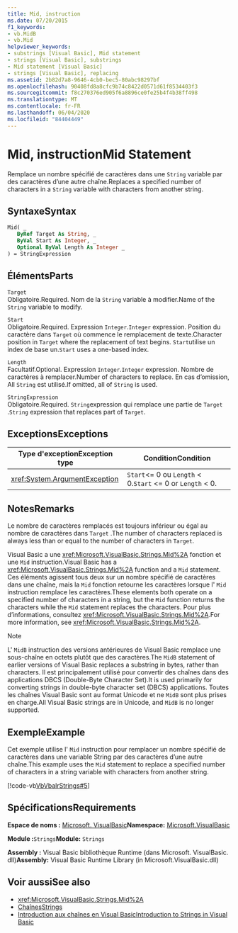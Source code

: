 ```yaml
---
title: Mid, instruction
ms.date: 07/20/2015
f1_keywords:
- vb.MidB
- vb.Mid
helpviewer_keywords:
- substrings [Visual Basic], Mid statement
- strings [Visual Basic], substrings
- Mid statement [Visual Basic]
- strings [Visual Basic], replacing
ms.assetid: 2b82d7a8-9646-4cb0-bec5-80abc98297bf
ms.openlocfilehash: 90408fd8a8cfc9b74c8422d0571d61f8534403f3
ms.sourcegitcommit: f8c270376ed905f6a8896ce0fe25b4f4b38ff498
ms.translationtype: MT
ms.contentlocale: fr-FR
ms.lasthandoff: 06/04/2020
ms.locfileid: "84404449"
---
```

# <a name="mid-statement"></a><span data-ttu-id="e4ad7-102">Mid, instruction</span><span class="sxs-lookup"><span data-stu-id="e4ad7-102">Mid Statement</span></span>
<span data-ttu-id="e4ad7-103">Remplace un nombre spécifié de caractères dans une `String` variable par des caractères d’une autre chaîne.</span><span class="sxs-lookup"><span data-stu-id="e4ad7-103">Replaces a specified number of characters in a `String` variable with characters from another string.</span></span>  
  
## <a name="syntax"></a><span data-ttu-id="e4ad7-104">Syntaxe</span><span class="sxs-lookup"><span data-stu-id="e4ad7-104">Syntax</span></span>  
  
```vb  
Mid( _  
   ByRef Target As String, _  
   ByVal Start As Integer, _  
   Optional ByVal Length As Integer _  
) = StringExpression  
```  
  
## <a name="parts"></a><span data-ttu-id="e4ad7-105">Éléments</span><span class="sxs-lookup"><span data-stu-id="e4ad7-105">Parts</span></span>  
 `Target`  
 <span data-ttu-id="e4ad7-106">Obligatoire.</span><span class="sxs-lookup"><span data-stu-id="e4ad7-106">Required.</span></span> <span data-ttu-id="e4ad7-107">Nom de la `String` variable à modifier.</span><span class="sxs-lookup"><span data-stu-id="e4ad7-107">Name of the `String` variable to modify.</span></span>  
  
 `Start`  
 <span data-ttu-id="e4ad7-108">Obligatoire.</span><span class="sxs-lookup"><span data-stu-id="e4ad7-108">Required.</span></span> <span data-ttu-id="e4ad7-109">Expression `Integer`.</span><span class="sxs-lookup"><span data-stu-id="e4ad7-109">`Integer` expression.</span></span> <span data-ttu-id="e4ad7-110">Position du caractère dans `Target` où commence le remplacement de texte.</span><span class="sxs-lookup"><span data-stu-id="e4ad7-110">Character position in `Target` where the replacement of text begins.</span></span> <span data-ttu-id="e4ad7-111">`Start`utilise un index de base un.</span><span class="sxs-lookup"><span data-stu-id="e4ad7-111">`Start` uses a one-based index.</span></span>  
  
 `Length`  
 <span data-ttu-id="e4ad7-112">Facultatif.</span><span class="sxs-lookup"><span data-stu-id="e4ad7-112">Optional.</span></span> <span data-ttu-id="e4ad7-113">Expression `Integer`.</span><span class="sxs-lookup"><span data-stu-id="e4ad7-113">`Integer` expression.</span></span> <span data-ttu-id="e4ad7-114">Nombre de caractères à remplacer.</span><span class="sxs-lookup"><span data-stu-id="e4ad7-114">Number of characters to replace.</span></span> <span data-ttu-id="e4ad7-115">En cas d’omission, All `String` est utilisé.</span><span class="sxs-lookup"><span data-stu-id="e4ad7-115">If omitted, all of `String` is used.</span></span>  
  
 `StringExpression`  
 <span data-ttu-id="e4ad7-116">Obligatoire.</span><span class="sxs-lookup"><span data-stu-id="e4ad7-116">Required.</span></span> <span data-ttu-id="e4ad7-117">`String`expression qui remplace une partie de `Target` .</span><span class="sxs-lookup"><span data-stu-id="e4ad7-117">`String` expression that replaces part of `Target`.</span></span>  
  
## <a name="exceptions"></a><span data-ttu-id="e4ad7-118">Exceptions</span><span class="sxs-lookup"><span data-stu-id="e4ad7-118">Exceptions</span></span>  
  
|<span data-ttu-id="e4ad7-119">Type d'exception</span><span class="sxs-lookup"><span data-stu-id="e4ad7-119">Exception type</span></span>|<span data-ttu-id="e4ad7-120">Condition</span><span class="sxs-lookup"><span data-stu-id="e4ad7-120">Condition</span></span>|  
|--------------------|---------------|  
|<xref:System.ArgumentException>|<span data-ttu-id="e4ad7-121">`Start`<= 0 ou `Length` < 0.</span><span class="sxs-lookup"><span data-stu-id="e4ad7-121">`Start` <= 0 or `Length` < 0.</span></span>|  
  
## <a name="remarks"></a><span data-ttu-id="e4ad7-122">Notes</span><span class="sxs-lookup"><span data-stu-id="e4ad7-122">Remarks</span></span>  
 <span data-ttu-id="e4ad7-123">Le nombre de caractères remplacés est toujours inférieur ou égal au nombre de caractères dans `Target` .</span><span class="sxs-lookup"><span data-stu-id="e4ad7-123">The number of characters replaced is always less than or equal to the number of characters in `Target`.</span></span>  
  
 <span data-ttu-id="e4ad7-124">Visual Basic a une <xref:Microsoft.VisualBasic.Strings.Mid%2A> fonction et une `Mid` instruction.</span><span class="sxs-lookup"><span data-stu-id="e4ad7-124">Visual Basic has a <xref:Microsoft.VisualBasic.Strings.Mid%2A> function and a `Mid` statement.</span></span> <span data-ttu-id="e4ad7-125">Ces éléments agissent tous deux sur un nombre spécifié de caractères dans une chaîne, mais la `Mid` fonction retourne les caractères lorsque l' `Mid` instruction remplace les caractères.</span><span class="sxs-lookup"><span data-stu-id="e4ad7-125">These elements both operate on a specified number of characters in a string, but the `Mid` function returns the characters while the `Mid` statement replaces the characters.</span></span> <span data-ttu-id="e4ad7-126">Pour plus d’informations, consultez <xref:Microsoft.VisualBasic.Strings.Mid%2A>.</span><span class="sxs-lookup"><span data-stu-id="e4ad7-126">For more information, see <xref:Microsoft.VisualBasic.Strings.Mid%2A>.</span></span>  
  
> [!NOTE]
> <span data-ttu-id="e4ad7-127">L' `MidB` instruction des versions antérieures de Visual Basic remplace une sous-chaîne en octets plutôt que des caractères.</span><span class="sxs-lookup"><span data-stu-id="e4ad7-127">The `MidB` statement of earlier versions of Visual Basic replaces a substring in bytes, rather than characters.</span></span> <span data-ttu-id="e4ad7-128">Il est principalement utilisé pour convertir des chaînes dans des applications DBCS (Double-Byte Character Set).</span><span class="sxs-lookup"><span data-stu-id="e4ad7-128">It is used primarily for converting strings in double-byte character set (DBCS) applications.</span></span> <span data-ttu-id="e4ad7-129">Toutes les chaînes Visual Basic sont au format Unicode et ne `MidB` sont plus prises en charge.</span><span class="sxs-lookup"><span data-stu-id="e4ad7-129">All Visual Basic strings are in Unicode, and `MidB` is no longer supported.</span></span>  
  
## <a name="example"></a><span data-ttu-id="e4ad7-130">Exemple</span><span class="sxs-lookup"><span data-stu-id="e4ad7-130">Example</span></span>  
 <span data-ttu-id="e4ad7-131">Cet exemple utilise l' `Mid` instruction pour remplacer un nombre spécifié de caractères dans une variable String par des caractères d’une autre chaîne.</span><span class="sxs-lookup"><span data-stu-id="e4ad7-131">This example uses the `Mid` statement to replace a specified number of characters in a string variable with characters from another string.</span></span>  
  
 [!code-vb[VbVbalrStrings#5](~/samples/snippets/visualbasic/VS_Snippets_VBCSharp/VbVbalrStrings/VB/Class1.vb#5)]  
  
## <a name="requirements"></a><span data-ttu-id="e4ad7-132">Spécifications</span><span class="sxs-lookup"><span data-stu-id="e4ad7-132">Requirements</span></span>  
 <span data-ttu-id="e4ad7-133">**Espace de noms :** [Microsoft. VisualBasic](../runtime-library-members.md)</span><span class="sxs-lookup"><span data-stu-id="e4ad7-133">**Namespace:** [Microsoft.VisualBasic](../runtime-library-members.md)</span></span>  
  
 <span data-ttu-id="e4ad7-134">**Module :**`Strings`</span><span class="sxs-lookup"><span data-stu-id="e4ad7-134">**Module:** `Strings`</span></span>  
  
 <span data-ttu-id="e4ad7-135">**Assembly :** Visual Basic bibliothèque Runtime (dans Microsoft. VisualBasic. dll)</span><span class="sxs-lookup"><span data-stu-id="e4ad7-135">**Assembly:** Visual Basic Runtime Library (in Microsoft.VisualBasic.dll)</span></span>  
  
## <a name="see-also"></a><span data-ttu-id="e4ad7-136">Voir aussi</span><span class="sxs-lookup"><span data-stu-id="e4ad7-136">See also</span></span>

- <xref:Microsoft.VisualBasic.Strings.Mid%2A>
- [<span data-ttu-id="e4ad7-137">Chaînes</span><span class="sxs-lookup"><span data-stu-id="e4ad7-137">Strings</span></span>](../../programming-guide/language-features/strings/index.md)
- [<span data-ttu-id="e4ad7-138">Introduction aux chaînes en Visual Basic</span><span class="sxs-lookup"><span data-stu-id="e4ad7-138">Introduction to Strings in Visual Basic</span></span>](../../programming-guide/language-features/strings/introduction-to-strings.md)
